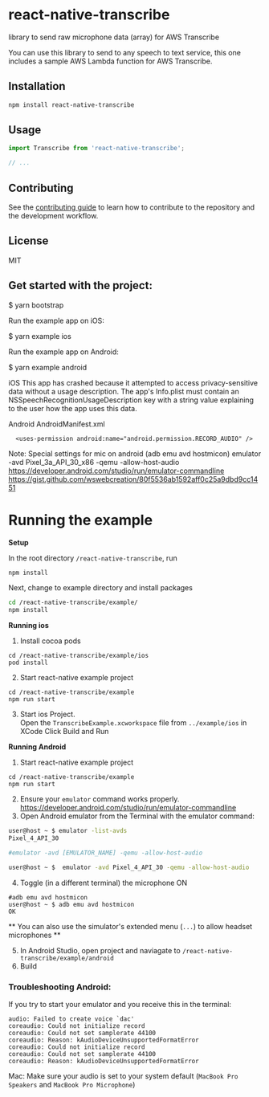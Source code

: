 # react-native-transcribe

library to send raw microphone data (array) for AWS Transcribe

You can use this library to send to any speech to text service, this one includes a sample AWS Lambda function for AWS Transcribe.

## Installation

```sh
npm install react-native-transcribe
```

## Usage

```js
import Transcribe from 'react-native-transcribe';

// ...
```

## Contributing

See the [contributing guide](CONTRIBUTING.md) to learn how to contribute to the repository and the development workflow.

## License

MIT

## Get started with the project:

\$ yarn bootstrap

Run the example app on iOS:

\$ yarn example ios

Run the example app on Android:

\$ yarn example android

iOS
This app has crashed because it attempted to access privacy-sensitive data without a usage description. The app's Info.plist must contain an NSSpeechRecognitionUsageDescription key with a string value explaining to the user how the app uses this data.

Android
AndroidManifest.xml

```
  <uses-permission android:name="android.permission.RECORD_AUDIO" />
```

Note: Special settings for mic on android (adb emu avd hostmicon)
emulator -avd Pixel_3a_API_30_x86 -qemu -allow-host-audio
https://developer.android.com/studio/run/emulator-commandline
https://gist.github.com/wswebcreation/80f5536ab1592aff0c25a9dbd9cc1451

# Running the example
**Setup**

In the root directory `/react-native-transcribe`, run 
```sh
npm install
```
Next, change to example directory and install packages
```sh
cd /react-native-transcribe/example/
npm install
```

**Running ios**

1) Install cocoa pods
```
cd /react-native-transcribe/example/ios
pod install
```

2) Start react-native example project
```
cd /react-native-transcribe/example
npm run start
```

3) Start ios Project.  
Open the `TranscribeExample.xcworkspace` file from `../example/ios` in XCode Click Build and Run

**Running Android**
1) Start react-native example project
```
cd /react-native-transcribe/example
npm run start
```
2) Ensure your `emulator` command works properly. https://developer.android.com/studio/run/emulator-commandline
3) Open Android emulator from the Terminal with the emulator command: 
```sh
user@host ~ $ emulator -list-avds
Pixel_4_API_30

#emulator -avd [EMULATOR_NAME] -qemu -allow-host-audio

user@host ~ $  emulator -avd Pixel_4_API_30 -qemu -allow-host-audio
```

4) Toggle (in a different terminal) the microphone ON 
```
#adb emu avd hostmicon
user@host ~ $ adb emu avd hostmicon 
OK
```
** You can also use the simulator's extended menu (`...`) to allow headset microphones **

5) In Android Studio, open project and naviagate to `/react-native-transcribe/example/android` 
6) Build

### Troubleshooting Android:

If you try to start your emulator and you receive this in the terminal: 

```
audio: Failed to create voice `dac'
coreaudio: Could not initialize record
coreaudio: Could not set samplerate 44100
coreaudio: Reason: kAudioDeviceUnsupportedFormatError
coreaudio: Could not initialize record
coreaudio: Could not set samplerate 44100
coreaudio: Reason: kAudioDeviceUnsupportedFormatError
```

Mac: Make sure your audio is set to your system default (`MacBook Pro Speakers` and `MacBook Pro Microphone`)
